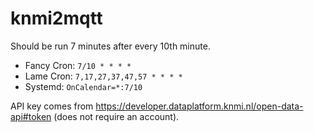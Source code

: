 knmi2mqtt
=========

Should be run 7 minutes after every 10th minute.

* Fancy Cron: `7/10 * * * *`
* Lame Cron: `7,17,27,37,47,57 * * * *`
* Systemd: `OnCalendar=*:7/10`

API key comes from https://developer.dataplatform.knmi.nl/open-data-api#token (does not require an account).
